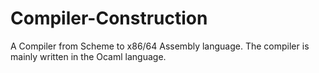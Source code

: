 # Compiler-Construction
A Compiler from Scheme to x86/64 Assembly language.
The compiler is mainly written in the Ocaml language.
